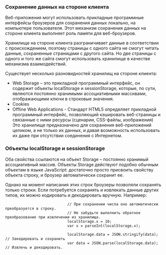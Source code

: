 ### Сохранение данных на стороне клиента

Веб-приложения могут использовать прикладные программные интерфейсы броузеров для сохранения данных локально,
на компьютере пользователя. Этот механизм сохранения данных на стороне клиента выполняет роль памяти для веб-броузеров.

Хранилище на стороне клиента разграничивает данные в соответствии с происхождением, поэтому страницы с одного
сайта не смогут читать данные, сохраненные страницами с другого сайта. Но две страницы с одного и того же сайта
смогут использовать хранилище в качестве механизма взаимодействий.

Существует несколько разновидностей хранилищ на стороне клиента:
 * Web Storage – это прикладной программный интерфейс, он содержит объекты localStorage и sessionStorage, которые,
   по сути, являются постоянно хранимыми ассоциативными массивами, отображающими ключи в строковые значения.
 * Cookies
 * Offline Web Applications - Стандарт HTML5 определяет прикладной программный интерфейс, позволяющий кэшировать
   веб-страницы и связанные с ними ресурсы (сценарии, CSS-файлы, изображения) Это хранилище предназначено для сохранения веб-приложений целиком, а не только их данных, и давая возможность использовать их даже при отсутствии соединения с Интернетом.

### Объекты localStorage и sessionStorage
Оба свойства ссылаются на объект Storage – постоянно хранимый ассоциативный массив. Объекты Storage действуют
подобно обычным объектам в языке JavaScript: достаточно просто присвоить свойству объекта строку, и броузер
автоматически сохранит ее.

Однако на момент написания этих строк броузеры позволяли сохранять только строки. Если потребуется сохранять и извлекать данные других типов, их можно кодировать и декодировать вручную. Например:

                                // При сохранении числа оно автоматически преобразуется в строку.
                                // Не забудьте выполнить обратное преобразование при извлечении из хранилища.
                                localStorage.x = 10;
                                var x = parseInt(localStorage.x);

                                localStorage.data = JSON.stringify(data); // Закодировать и сохранить
                                var data = JSON.parse(localStorage.data); // Извлечь и декодировать.

